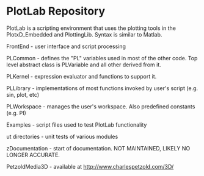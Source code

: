 
PlotLab Repository
==================

PlotLab is a scripting environment that uses the plotting tools in the PlotxD_Embedded and PlottingLib. Syntax is similar to Matlab.

FrontEnd - user interface and script processing

PLCommon - defines the "PL" variables used in most of the other code. Top level
		   abstract class is PLVariable and all other derived from it.

PLKernel - expression evaluator and functions to support it.

PLLibrary - implementations of most functions invoked by user's script (e.g. sin, plot, etc)

PLWorkspace - manages the user's workspace. Also predefined constants (e.g. PI)

Examples - script files used to test PlotLab functionality

ut directories - unit tests of various modules

zDocumentation - start of documentation. NOT MAINTAINED, LIKELY NO LONGER ACCURATE.

PetzoldMedia3D - available at http://www.charlespetzold.com/3D/


